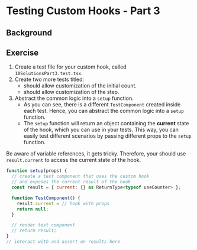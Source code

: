 # Testing Custom Hooks - Part 3

## Background

## Exercise

1. Create a test file for your custom hook, called `10SolutionsPart3.test.tsx`.
2. Create two more tests titled:
   - should allow customization of the initial count.
   - should allow customization of the step.
3. Abstract the common logic into a `setup` function.
   - As you can see, there is a different `TestComponent` created inside each test. Hence, you can abstract the common logic into a `setup` function.
   * The `setup` function will return an object containing the **current** state of the hook, which you can use in your tests. This way, you can easily test different scenarios by passing different props to the `setup` function.

Be aware of variable references, it gets tricky. Therefore, your should use `result.current` to access the current state of the hook.

```javascript
function setup(props) {
  // create a test component that uses the custom hook
  // and exposes the current result of the hook
  const result = { current: {} as ReturnType<typeof useCounter> };

  function TestComponent() {
    result.current = // hook with props
    return null;
  }

  // render test component
  // return result;
}
// interact with and assert on results here
```
